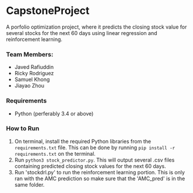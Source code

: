 # CapstoneProject
A porfolio optimization project, where it predicts the closing stock value for several stocks for the next 60 days using linear regression and reinforcement learning.

### Team Members:
- Javed Rafiuddin
- Ricky Rodriguez
- Samuel Khong
- Jiayao Zhou

### Requirements
- Python (perferably 3.4 or above)

### How to Run
1. On terminal, install the required Python libraries from the `requirements.txt` file. This can be done by running `pip install -r requirements.txt` on the terminal.
2. Run `python3 stock_predictor.py`. This will output several .csv files containing predicted closing stock values for the next 60 days.
3. Run 'stockdrl.py' to run the reinforcement learning portion. This is only ran with the AMC prediction so make sure that the 'AMC_pred' is in the same folder.
